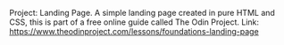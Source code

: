 Project: Landing Page.
A simple landing page created in pure HTML and CSS, this is part of a free online guide called The Odin Project.
Link: https://www.theodinproject.com/lessons/foundations-landing-page
